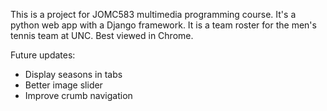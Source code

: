 This is a project for JOMC583 multimedia programming course. It's a python web app with a Django framework. It is a team roster for the men's tennis team at UNC. Best viewed in Chrome.

Future updates:
* Display seasons in tabs
* Better image slider
* Improve crumb navigation
